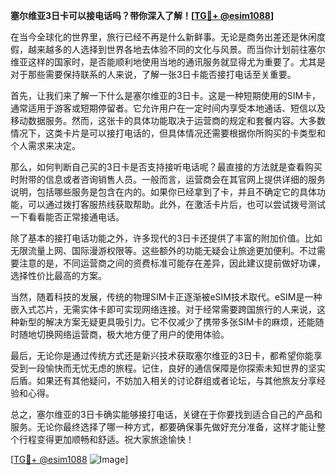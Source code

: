 **塞尔维亚3日卡可以接电话吗？带你深入了解！[[TG💪+ @esim1088](https://t.me/s/esim1088)]**

在当今全球化的世界里，旅行已经不再是什么新鲜事。无论是商务出差还是休闲度假，越来越多的人选择到世界各地去体验不同的文化与风景。而当你计划前往塞尔维亚这样的国家时，是否能顺利地使用当地的通讯服务就显得尤为重要了。尤其是对于那些需要保持联系的人来说，了解一张3日卡能否接打电话至关重要。

首先，让我们来了解一下什么是塞尔维亚的3日卡。这是一种短期使用的SIM卡，通常适用于游客或短期停留者。它允许用户在一定时间内享受本地通话、短信以及移动数据服务。然而，这张卡的具体功能取决于运营商的规定和套餐内容。大多数情况下，这类卡片是可以接打电话的，但具体情况还需要根据你所购买的卡类型和个人需求来决定。

那么，如何判断自己买的3日卡是否支持接听电话呢？最直接的方法就是查看购买时附带的信息或者咨询销售人员。一般而言，运营商会在其官网上提供详细的服务说明，包括哪些服务是包含在内的。如果你已经拿到了卡，并且不确定它的具体功能，可以通过拨打客服热线获取帮助。此外，在激活卡片后，也可以尝试拨号测试一下看看能否正常接通电话。

除了基本的接打电话功能之外，许多现代的3日卡还提供了丰富的附加价值。比如无限流量上网、国际漫游权限等。这些额外的功能无疑会让旅途更加便利。不过需要注意的是，不同运营商之间的资费标准可能存在差异，因此建议提前做好功课，选择性价比最高的方案。

当然，随着科技的发展，传统的物理SIM卡正逐渐被eSIM技术取代。eSIM是一种嵌入式芯片，无需实体卡即可实现网络连接。对于经常需要跨国旅行的人来说，这种新型的解决方案无疑更具吸引力。它不仅减少了携带多张SIM卡的麻烦，还能随时随地切换网络运营商，极大地方便了用户的使用体验。

最后，无论你是通过传统方式还是新兴技术获取塞尔维亚的3日卡，都希望你能享受到一段愉快而无忧无虑的旅程。记住，良好的通信保障是你探索未知世界的坚实后盾。如果还有其他疑问，不妨加入相关的讨论群组或者论坛，与其他旅友分享经验和心得。

总之，塞尔维亚的3日卡确实能够接打电话，关键在于你要找到适合自己的产品和服务。无论你最终选择了哪一种方式，都要确保事先做好充分准备，这样才能让整个行程变得更加顺畅和舒适。祝大家旅途愉快！

[[TG💪+ @esim1088](https://t.me/s/esim1088) ![Image](https://i.postimg.cc/4NQfJmqS/Snipaste-2025-05-13-00-14-12.png)]
